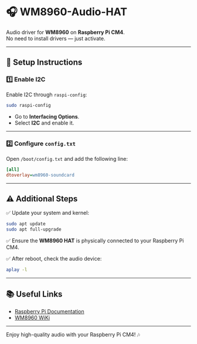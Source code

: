 
# 🎧 WM8960-Audio-HAT
Audio driver for **WM8960** on **Raspberry Pi CM4**.  
No need to install drivers — just activate.

---

## 🔧 Setup Instructions

### 1️⃣ Enable I2C
Enable I2C through `raspi-config`:
```bash
sudo raspi-config
```
- Go to **Interfacing Options**.
- Select **I2C** and enable it.

---

### 2️⃣ Configure `config.txt`
Open `/boot/config.txt` and add the following line:
```ini
[all]
dtoverlay=wm8960-soundcard
```

---

## ⚠️ Additional Steps
✅ Update your system and kernel:
```bash
sudo apt update
sudo apt full-upgrade
```

✅ Ensure the **WM8960 HAT** is physically connected to your Raspberry Pi CM4.

✅ After reboot, check the audio device:
```bash
aplay -l
```

---

## 📚 Useful Links
- [Raspberry Pi Documentation](https://www.raspberrypi.com/documentation/computers/raspberry-pi.html)
- [WM8960 WiKi]([https://www.ti.com/product/WM8960](https://www.waveshare.com/wiki/WM8960_Audio_HAT))

---

Enjoy high-quality audio with your Raspberry Pi CM4! 🎶
